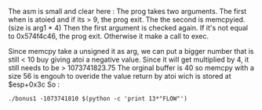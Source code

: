 The asm is small and clear here :
The prog takes two arguments.
The first when is atoied and if its > 9, the prog exit.
The the second is memcpyied. (size is arg1 * 4)
Then the first argument is checked again. If it's not equal to 0x574f4c46, the prog exit.
Otherwise it make a call to exec.

Since memcpy take a unsigned it as arg, we can put a bigger number that is still < 10 buy giving atoi a negative value.
Since it will get multiplied by 4, it still needs to be > 1073741823.75
The orginal buffer is 40 so memcpy with a size 56 is engouh to overide the value return by atoi wich is stored at $esp+0x3c
So :
```
./bonus1 -1073741810 $(python -c 'print 13*"FLOW"')
```
